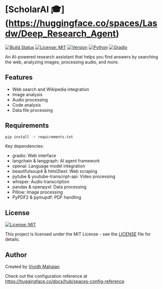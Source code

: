 
# [ScholarAI 🎓] (https://huggingface.co/spaces/Lasdw/Deep_Research_Agent)

[![Build Status](https://img.shields.io/badge/build-passing-brightgreen)](https://huggingface.co/spaces/Lasdw/ScholarAI)
[![License: MIT](https://img.shields.io/badge/License-MIT-yellow.svg)](https://opensource.org/licenses/MIT)
[![Version](https://img.shields.io/badge/version-1.0.0-blue)](https://huggingface.co/spaces/Lasdw/ScholarAI)
[![Python](https://img.shields.io/badge/python-3.11-blue)](https://www.python.org/downloads/)
[![Gradio](https://img.shields.io/badge/gradio-5.29.1-orange)](https://gradio.app/)

An AI-powered research assistant that helps you find answers by searching the web, analyzing images, processing audio, and more.

## Features

- Web search and Wikipedia integration
- Image analysis
- Audio processing
- Code analysis
- Data file processing

## Requirements

```bash
pip install -r requirements.txt
```

Key dependencies:

- gradio: Web interface
- langchain & langgraph: AI agent framework
- openai: Language model integration
- beautifulsoup4 & html2text: Web scraping
- pytube & youtube-transcript-api: Video processing
- whisper: Audio transcription
- pandas & openpyxl: Data processing
- Pillow: Image processing
- PyPDF2 & pymupdf: PDF handling

## License

[![License: MIT](https://img.shields.io/badge/License-MIT-yellow.svg)](https://opensource.org/licenses/MIT)

This project is licensed under the MIT License - see the [LICENSE](LICENSE) file for details.

## Author

Created by [Vividh Mahajan](https://huggingface.co/Lasdw)

Check out the configuration reference at https://huggingface.co/docs/hub/spaces-config-reference
